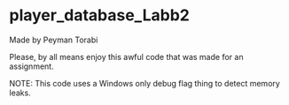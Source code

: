 # player_database_Labb2
Made by Peyman Torabi

Please, by all means enjoy this awful code that was made for an assignment.

NOTE: This code uses a Windows only debug flag thing to detect memory leaks.
